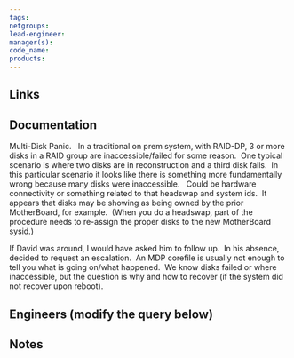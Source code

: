 ```yaml
---
tags: 
netgroups: 
lead-engineer: 
manager(s): 
code_name: 
products:
---
```


## Links


## Documentation


Multi-Disk Panic.   In a traditional on prem system, with RAID-DP, 3 or more disks in a RAID group are inaccessible/failed for some reason.  One typical scenario is where two disks are in reconstruction and a third disk fails.  In this particular scenario it looks like there is something more fundamentally wrong because many disks were inaccessible.   Could be hardware connectivity or something related to that headswap and system ids.  It appears that disks may be showing as being owned by the prior MotherBoard, for example.  (When you do a headswap, part of the procedure needs to re-assign the proper disks to the new MotherBoard sysid.)

If David was around, I would have asked him to follow up.  In his absence, decided to request an escalation.  An MDP corefile is usually not enough to tell you what is going on/what happened.  We know disks failed or where inaccessible, but the question is why and how to recover (if the system did not recover upon reboot).



## Engineers (modify the query below)



## Notes
